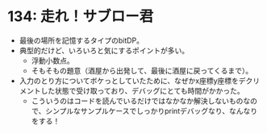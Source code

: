 # 134: 走れ！サブロー君

- 最後の場所を記憶するタイプのbitDP。
- 典型的だけど、いろいろと気にするポイントが多い。
  - 浮動小数点。
  - そもそもの題意（酒屋から出発して、最後に酒屋に戻ってくるまで）。
- 入力のとり方についてボケっとしていたために、なぜかx座標y座標をデクリメントした状態で受け取っており、デバッグにとても時間がかかった。
  - こういうのはコードを読んでいるだけではなかなか解決しないものなので、シンプルなサンプルケースでしっかりprintデバッグなり、なんなりをする！


